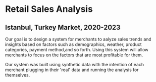 # Retail Sales Analysis
## Istanbul, Turkey Market, 2020-2023

Our goal is to design a system for merchants to aalyze sales trends and insights based on factors such as demographics, weather, product categories, payment method,and so forth. Using this system will allow merchants to focus on the factors that are most profitable for them.  

Our system was built using synthetic data with the intention of each merchant plugging in their 'real' data and running the analysis for themselves.  
